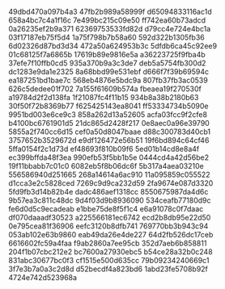 49dbd470a097b4a3
47fb2b989a58999f
d65094833116ac1d
658a4bc7c4a1f16c
7e499bc215c09e50
ff742ea60b73adcd
0a26235ef2b9a371
62369753533fd82d
d79cc4e724e4bc1a
03f17187eb75f5d4
1a75f798b7b58a60
592d322b1305fb36
6d02326d87bd3d34
472a50a624953b3c
5dfdb6ca45c92ee9
01c68125f7a6865b
17619b89e9816e5a
a36223725f9fba4b
37efe7f10ffb0cd5
935a370b9a3c3de7
deb5a5754fb300d2
dc1283e9da1e2325
8a68bbd99e531ebf
d666f7f39b69594c
ea187251bd1bae7c
568eb4876e5bdc9a
807fb37fb3ac0539
626c5dedee01f702
7a155f61609b574a
fbeaea19f270530f
a19784d2f2d138fa
1f21087fc4f11b15
934b8a38b2180b63
30f50f72b8369b77
f625425143ea8041
ff53334734b5090e
9951bd003e6ce9c3
858a262d13a52605
acfa03fcc9f2cfe8
b4100bc6761901d5
21dc865d2428f217
0e8aec0a96e39790
5855a2f740cc6d15
cef0a50d8047baae
d88c300783d40cb1
3757652b3529672d
e9df126472e56b51
19f6bd894c64cf46
5ffa0154f2c1d73d
ef48693f810b09f6
5ed01b14cd8e8a4f
ec399bffda48f3ea
990efb53f5bb1b5e
0444cd4a42d56be2
19f11bbabb7c01c0
6082eb5f8b06dc6f
5b317a4aea03210e
556586940d251665
268a14614a6ac910
11a095859c055522
d1cca3e2c5828ced
7269c9d9ca232d59
2fa9674e087d3320
5fd9fb3d14b82b4e
dadc486aef1318cc
8550675987da4d6c
9b57ea3c811c48dc
9d4f03d9b8936090
534ceafb77180d9c
fe6d0d5c9ecadeab
e1bbe75de8f5f1c4
e6a91078c0f7daac
df070daaadf30523
a225566181ec6742
ecd2b8db95e22d50
0e795cea81f36906
eefc3120b8dfb741
769770bb3b943c94
053ab102e63b9860
eab49da26e4de227
64d2fb526dc17ceb
6616602fc59a4faa
f9ab2860a7ee95cb
352d7aeb6b858811
204f1b07cbc212e2
bc7600a27930ebc5
b54ce28a32b0c248
831abc30677bc0f3
cf1515e500d635cc
79b09234240669c1
3f7e3b7a0a3c2d8d
d52becdf4a823bd6
1abd23fe5708b92f
4724e742d523968a
